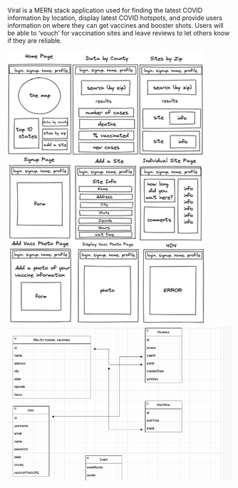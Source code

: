 Viral is a MERN stack application used for finding the latest COVID information by location,
display latest COVID hotspots, and provide users information on where they can get vaccines and booster shots.
Users will be able to ‘vouch’ for vaccination sites and leave reviews to let others know if they are reliable.

![Excalidraw](./img/ViralExcalidraw.png)
![ERD](./img/ViralERD.png)

